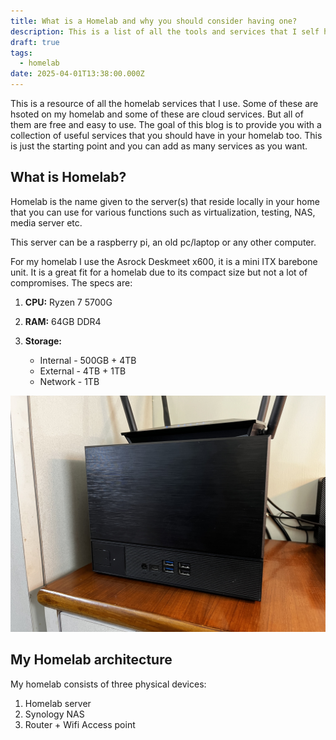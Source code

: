 ```yaml
---
title: What is a Homelab and why you should consider having one?
description: This is a list of all the tools and services that I self host in my Homelab
draft: true
tags:
  - homelab
date: 2025-04-01T13:38:00.000Z
---
```

This is a resource of all the homelab services that I use. Some of these are hsoted on my homelab and some of these are cloud services. But all of them are free and easy to use. The goal of this blog is to provide you with a collection of useful services that you should have in your homelab too. This is just the starting point and you can add as many services as you want.

## What is Homelab?

Homelab is the name given to the server(s) that reside locally in your home that you can use for various functions such as virtualization, testing, NAS, media server etc. 

This server can be a raspberry pi, an old pc/laptop or any other computer. 

For my homelab I use the Asrock Deskmeet x600, it is a mini ITX barebone unit. It is a great fit for a homelab due to its compact size but not a lot of compromises. The specs are:

1. **CPU:** Ryzen 7 5700G
2. **RAM:** 64GB DDR4
3. **Storage:** 

   * Internal - 500GB + 4TB
   * External - 4TB + 1TB
   * Network - 1TB

![homelab pc](asrock-deskmeet.jpg)

## My Homelab architecture

My homelab consists of three physical devices:

1. Homelab server
2. Synology NAS
3. Router + Wifi Access point
